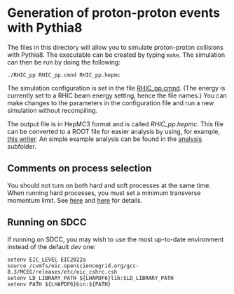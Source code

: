# Generation of proton-proton events with Pythia8

The files in this directory will allow you to simulate proton-proton collisions with Pythia8. The executable can be created by typing ```make```. The simulation can then be run by doing the following:

```
./RHIC_pp RHIC_pp.cmnd RHIC_pp.hepmc
```

The simulation configuration is set in the file [RHIC_pp.cmnd](RHIC_pp.cmnd). (The energy is currently set to a RHIC beam energy setting, hence the file names.) You can make changes to the parameters in the configuration file and run a new simulation without recompiling.

The output file is in HepMC3 format and is called <i>RHIC_pp.hepmc</i>. This file can be converted to a ROOT file for easier analysis by using, for example, [this writer](https://github.com/cipriangal/eicGenTutorials/blob/main/analysis/HepMC/rootIOTree_example_write.cxx). An simple example analysis can be found in the [analysis](analysis) subfolder.

Comments on process selection
-----------------------------
You should not turn on both hard and soft processes at the same time. When running hard processes, you must set a minimum transverse momentum limit. See [here](https://pythia.org/latest-manual/QCDSoftProcesses.html) and [here](https://pythia.org/latest-manual/QCDHardProcesses.html) for details.

Running on SDCC
---------------
If running on SDCC, you may wish to use the most up-to-date environment instead of the default <i>dev</i> one:

```
setenv EIC_LEVEL EIC2022a
source /cvmfs/eic.opensciencegrid.org/gcc-8.3/MCEG/releases/etc/eic_cshrc.csh
setenv LD_LIBRARY_PATH ${LHAPDF6}lib:$LD_LIBRARY_PATH
setenv PATH ${LHAPDF6}bin:${PATH}
```

